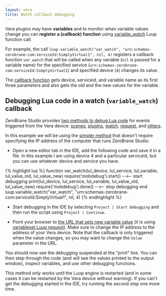 ```yaml
---
layout: vera
title: Watch callback debugging
---
```


Vera plugins may have **variables** and to monitor
when variable values change you can **register a (callback) function**
using [variable_watch](http://wiki.micasaverde.com/index.php/Luup_Lua_extensions#function:_variable_watch)
Luup function call.

For example, the call `luup.variable_watch("var_watch", "urn:schemas-zerobrane-com:serviceId:SimplyVirtual1", nil, 4)`
registers a callback function `var_watch` that will be
called when any variable (`nil` is passed for a variable name)
for the specified service (`urn:schemas-zerobrane-com:serviceId:SimplyVirtual1`)
and specified device (`4`) changes its value.

The [callback function](http://wiki.micasaverde.com/index.php/Luup_Declarations#.3Cwatch.3E_.28callback.29)
gets device, serviceid, and variable name as its first three parameters
and also gets the old and the new values for the variable.

## Debugging Lua code in a watch (`variable_watch`) callback

ZeroBrane Studio provides [two methods to debug Lua code](vera-remote-debugging.html)
for events triggered from the Vera device:
[scenes](vera-scene-debugging.html),
[plugins](vera-plugin-debugging.html),
[watch](vera-watch-debugging.html),
[request](vera-request-debugging.html),
and [others](vera-documentation.html#development-and-debugging).

In this example we will be using the [simpler method](vera-remote-debugging.html#method-2) that doesn't require
specifying the IP address of the computer that runs ZeroBrane Studio:

- Open a new editor tab in the IDE, add the following code and
save it in a file. In this example I am using device 4 and a
particular serviceId, but you can use whatever device and service you have.

{% highlight lua %}
function var_watch(lul_device, lul_service, lul_variable, lul_value_old, lul_value_new)
  require('mobdebug').start() --<-- start debugging
  print(lul_device, lul_service, lul_variable, lul_value_old, lul_value_new)
  require('mobdebug').done() --<-- stop debugging
end
luup.variable_watch("var_watch", "urn:schemas-zerobrane-com:serviceId:SimplyVirtual1", nil, 4)
{% endhighlight %}

- Start debugging in the IDE by selecting `Project | Start Debugging`
and then run the script using `Project | Continue`.

- Point your browser to
[the URL that sets new variable value](http://device-IP-address:3480/data_request?id=variableset&DeviceNum=4&serviceId=urn:schemas-zerobrane-com:serviceId:SimplyVirtual1&Variable=On&Value=1)
(it is using [variableset Luup request](http://wiki.micasaverde.com/index.php/Luup_Requests#variableset)).
Make sure to change the IP address to the address of your Vera device.
Note that the callback is only triggered when the value changes, so you may want to change the `Value` parameter in the URL.

You should now see the debugging suspended at the "print" line. You can
then step through the code (and will see the values printed to the
output window), inspect variables, and use other debugging functions.
 
This method only works until the Luup engine is restarted (and in some cases it can be restarted by the Vera device without warning).
If you can't get the debugging started in the IDE, try running the second step one more time.
